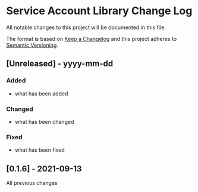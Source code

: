# Service Account Library Change Log

All notable changes to this project will be documented in this file.

The format is based on [Keep a Changelog](http://keepachangelog.com/) and this project adheres to [Semantic Versioning](http://semver.org/).

## [Unreleased] - yyyy-mm-dd

### Added

- what has been added

### Changed

- what has been changed

### Fixed

- what has been fixed

## [0.1.6] - 2021-09-13

All previous changes
